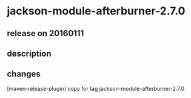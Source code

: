 # jackson-module-afterburner-2.7.0

## release on 20160111

## description

## changes

[maven-release-plugin] copy for tag jackson-module-afterburner-2.7.0

